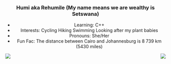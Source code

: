 <div align="center">
  
### Humi aka Rehumile (My name means we are wealthy is Setswana)

  
  -  Learning: C++
  -  Interests: Cycling Hiking Swimming Looking after my plant babies 
  -  Pronouns: She/Her
  -  Fun Fac: The distance between Cairo and Johannesburg is  8 739 km (5430 miles)
 
 </div>
  

<!--
**Humunchi/Humunchi** is a ✨ _special_ ✨ repository because its `README.md` (this file) appears on your GitHub profile.

Here are some ideas to get you started:

- 🔭 I’m currently working on ...
- 🌱 I’m currently learning ...
- 👯 I’m looking to collaborate on ...
- 🤔 I’m looking for help with ...
- 💬 Ask me about ...
- 📫 How to reach me: ...
- 😄 Pronouns: ...
- ⚡ Fun fact: ...
<div align="center">

<img  src="https://github-readme-stats.vercel.app/api/top-langs/?username=Humunchi&layout=compact&theme=blue-green"/>
</div>
-->




<img align="right" src="https://media.giphy.com/media/hVsfjWYbNgAzIu573S/giphy.gif" />



<img align="left" src="https://github-readme-stats.vercel.app/api?username=Humunchi&&show_icons=true&theme=blue-green"/>


